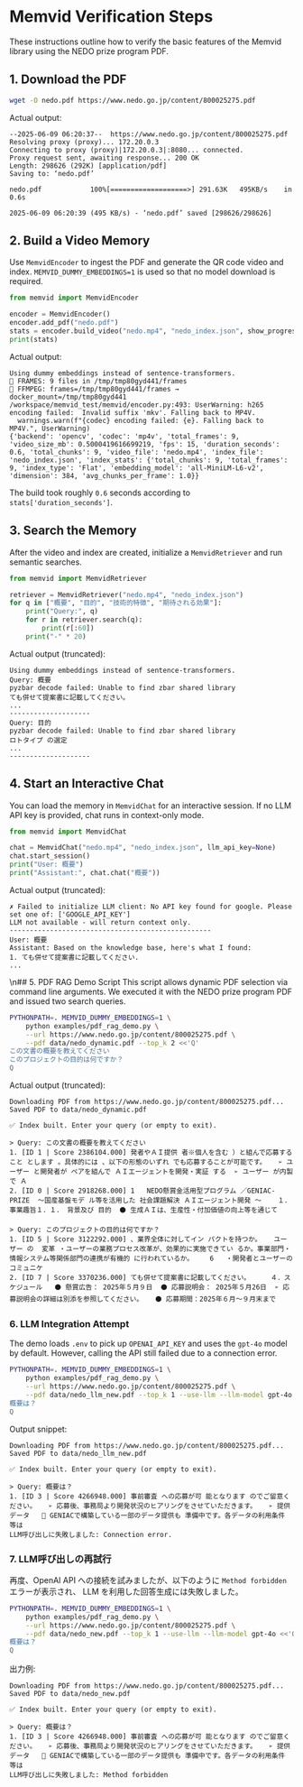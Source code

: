# Memvid Verification Steps

These instructions outline how to verify the basic features of the Memvid library using the NEDO prize program PDF.

## 1. Download the PDF

```bash
wget -O nedo.pdf https://www.nedo.go.jp/content/800025275.pdf
```
Actual output:
```
--2025-06-09 06:20:37--  https://www.nedo.go.jp/content/800025275.pdf
Resolving proxy (proxy)... 172.20.0.3
Connecting to proxy (proxy)|172.20.0.3|:8080... connected.
Proxy request sent, awaiting response... 200 OK
Length: 298626 (292K) [application/pdf]
Saving to: ‘nedo.pdf’

nedo.pdf            100%[===================>] 291.63K   495KB/s    in 0.6s

2025-06-09 06:20:39 (495 KB/s) - ‘nedo.pdf’ saved [298626/298626]
```

## 2. Build a Video Memory

Use `MemvidEncoder` to ingest the PDF and generate the QR code video and index. `MEMVID_DUMMY_EMBEDDINGS=1` is used so that no model download is required.

```python
from memvid import MemvidEncoder

encoder = MemvidEncoder()
encoder.add_pdf("nedo.pdf")
stats = encoder.build_video("nedo.mp4", "nedo_index.json", show_progress=False)
print(stats)
```
Actual output:
```
Using dummy embeddings instead of sentence-transformers.
🐛 FRAMES: 9 files in /tmp/tmp80gyd441/frames
🐛 FFMPEG: frames=/tmp/tmp80gyd441/frames → docker_mount=/tmp/tmp80gyd441
/workspace/memvid_test/memvid/encoder.py:493: UserWarning: h265 encoding failed:  Invalid suffix 'mkv'. Falling back to MP4V.
  warnings.warn(f"{codec} encoding failed: {e}. Falling back to MP4V.", UserWarning)
{'backend': 'opencv', 'codec': 'mp4v', 'total_frames': 9, 'video_size_mb': 0.5000419616699219, 'fps': 15, 'duration_seconds': 0.6, 'total_chunks': 9, 'video_file': 'nedo.mp4', 'index_file': 'nedo_index.json', 'index_stats': {'total_chunks': 9, 'total_frames': 9, 'index_type': 'Flat', 'embedding_model': 'all-MiniLM-L6-v2', 'dimension': 384, 'avg_chunks_per_frame': 1.0}}
```
The build took roughly `0.6` seconds according to `stats['duration_seconds']`.

## 3. Search the Memory

After the video and index are created, initialize a `MemvidRetriever` and run semantic searches.

```python
from memvid import MemvidRetriever

retriever = MemvidRetriever("nedo.mp4", "nedo_index.json")
for q in ["概要", "目的", "技術的特徴", "期待される効果"]:
    print("Query:", q)
    for r in retriever.search(q):
        print(r[:60])
    print("-" * 20)
```
Actual output (truncated):
```
Using dummy embeddings instead of sentence-transformers.
Query: 概要
pyzbar decode failed: Unable to find zbar shared library
ても併せて提案書に記載してください。
...
--------------------
Query: 目的
pyzbar decode failed: Unable to find zbar shared library
ロトタイプ の選定
...
--------------------
```

## 4. Start an Interactive Chat

You can load the memory in `MemvidChat` for an interactive session. If no LLM API key is provided, chat runs in context-only mode.

```python
from memvid import MemvidChat

chat = MemvidChat("nedo.mp4", "nedo_index.json", llm_api_key=None)
chat.start_session()
print("User: 概要")
print("Assistant:", chat.chat("概要"))
```
Actual output (truncated):
```
✗ Failed to initialize LLM client: No API key found for google. Please set one of: ['GOOGLE_API_KEY']
LLM not available - will return context only.
--------------------------------------------------
User: 概要
Assistant: Based on the knowledge base, here's what I found:
1. ても併せて提案書に記載してください.
...
```
\n## 5. PDF RAG Demo Script
This script allows dynamic PDF selection via command line arguments.
We executed it with the NEDO prize program PDF and issued two search
queries.

```bash
PYTHONPATH=. MEMVID_DUMMY_EMBEDDINGS=1 \
    python examples/pdf_rag_demo.py \
    --url https://www.nedo.go.jp/content/800025275.pdf \
    --pdf data/nedo_dynamic.pdf --top_k 2 <<'Q'
この文書の概要を教えてください
このプロジェクトの目的は何ですか？
Q
```
Actual output (truncated):
```text
Downloading PDF from https://www.nedo.go.jp/content/800025275.pdf...
Saved PDF to data/nedo_dynamic.pdf

✅ Index built. Enter your query (or empty to exit).

> Query: この文書の概要を教えてください
1. [ID 1 | Score 2386104.000] 発者やＡＩ提供 者※個人を含む ）と組んで応募すること とします 。具体的には 、以下の形態のいずれ でも応募することが可能です。   ➢ ユーザー と開発者が ペアを組んで ＡＩエージェントを開発・実証 する  ➢ ユーザー が内製で Ａ
2. [ID 0 | Score 2918268.000] 1   NEDO懸賞金活用型プログラム ／GENIAC-PRIZE  ～国産基盤モデ ル等を活用した 社会課題解決 ＡＩエージェント開発 ～    １．事業趣旨１．１． 背景及び 目的  ⚫ 生成ＡＩは、生産性・付加価値の向上等を通じて

> Query: このプロジェクトの目的は何ですか？
1. [ID 5 | Score 3122292.000] 、業界全体に対してイン パクトを持つか。   ユーザー の  変革 ・ユーザーの業務プロセス改革が、効果的に実施できてい るか。事業部門・情報システム等関係部門の連携が有機的 に行われているか。    6   ・開発者とユーザーのコミュニケ
2. [ID 7 | Score 3370236.000] ても併せて提案書に記載してください。     ４．スケジュール   ⚫ 懸賞広告： 2025年５月９日  ⚫ 応募説明会： 2025年５月26日  ➢ 応募説明会の詳細は別添を参照してください。   ⚫ 応募期間：2025年６月～９月末まで
```

### 6. LLM Integration Attempt
The demo loads `.env` to pick up `OPENAI_API_KEY` and uses the `gpt-4o` model by default.
However, calling the API still failed due to a connection error.

```bash
PYTHONPATH=. MEMVID_DUMMY_EMBEDDINGS=1 \
    python examples/pdf_rag_demo.py \
    --url https://www.nedo.go.jp/content/800025275.pdf \
    --pdf data/nedo_llm_new.pdf --top_k 1 --use-llm --llm-model gpt-4o <<'Q'
概要は？
Q
```
Output snippet:
```text
Downloading PDF from https://www.nedo.go.jp/content/800025275.pdf...
Saved PDF to data/nedo_llm_new.pdf

✅ Index built. Enter your query (or empty to exit).

> Query: 概要は？
1. [ID 3 | Score 4266948.000] 事前審査 への応募が可 能となります のでご留意ください。   ➢ 応募後、事務局より開発状況のヒアリングをさせていただきます。   ➢ 提供データ    GENIACで構築している一部のデータ提供も 準備中です。各データの利用条件 等は
LLM呼び出しに失敗しました: Connection error.
```

### 7. LLM呼び出しの再試行
再度、OpenAI API への接続を試みましたが、以下のように `Method forbidden` エラーが表示され、
LLM を利用した回答生成には失敗しました。

```bash
PYTHONPATH=. MEMVID_DUMMY_EMBEDDINGS=1 \
    python examples/pdf_rag_demo.py \
    --url https://www.nedo.go.jp/content/800025275.pdf \
    --pdf data/nedo_new.pdf --top_k 1 --use-llm --llm-model gpt-4o <<'Q'
概要は？
Q
```
出力例:
```text
Downloading PDF from https://www.nedo.go.jp/content/800025275.pdf...
Saved PDF to data/nedo_new.pdf

✅ Index built. Enter your query (or empty to exit).

> Query: 概要は？
1. [ID 3 | Score 4266948.000] 事前審査 への応募が可 能となります のでご留意ください。   ➢ 応募後、事務局より開発状況のヒアリングをさせていただきます。   ➢ 提供データ    GENIACで構築している一部のデータ提供も 準備中です。各データの利用条件 等は
LLM呼び出しに失敗しました: Method forbidden
```

